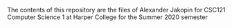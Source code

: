 The contents of this repository are the files of Alexander Jakopin for CSC121 Computer Science 1 at Harper College for the Summer 2020 semester
